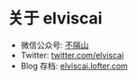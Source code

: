 # 关于 elviscai

- 微信公众号: [不隔山](https://mp.weixin.qq.com/profile?src=3&timestamp=1489452237&ver=1&signature=Z3-MdBIlPdit-9Zp9V97-JIHPEW5Wdg5ea7DZ2MFKCmbfjsmX6Cw6rdy6DgXZn1bCderDiKGqiJgk8p5gWWYYA==)
- Twitter: [twitter.com/elviscai](https://twitter.com/elviscai)
- Blog 存档: [elviscai.lofter.com](http://elviscai.lofter.com)
